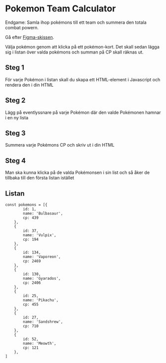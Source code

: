 # Pokemon Team Calculator
Endgame: Samla ihop pokémons till ett team och summera den totala combat powern.

Gå efter [Figma-skissen](https://www.figma.com/file/1BR2CXM8cH1yXvQx89KxI1/pokemon-list-exercise?node-id=0%3A1&t=zbFjxGWWV4NaQDvw-0).

Välja pokémon genom att klicka på ett pokémon-kort. Det skall sedan lägga sig i listan över valda pokémons och summan på CP skall räknas ut.

## Steg 1
För varje Pokémon i listan skall du skapa ett HTML-element i Javascript och rendera den i din HTML

## Steg 2
Lägg på eventlyssnare på varje Pokémon där den valde Pokémonen hamnar i en ny lista

## Steg 3
Summera varje Pokémons CP och skriv ut i din HTML

## Steg 4
Man ska kunna klicka på de valda Pokémonsen i sin list och så åker de tillbaka till den första listan istället

## Listan

```
const pokemons = [{
        id: 1,
        name: 'Bulbasaur',
        cp: 439
    },
    {
        id: 37,
        name: 'Vulpix',
        cp: 194
    },
    {
        id: 134,
        name: 'Vaporeon',
        cp: 2469
    },
    {
        id: 130,
        name: 'Gyarados',
        cp: 2406
    },
    {
        id: 25,
        name: 'Pikachu',
        cp: 455
    },
    {
        id: 27,
        name: 'Sandshrew',
        cp: 710
    },
    {
        id: 52,
        name: 'Meowth',
        cp: 121
    },
]
```
